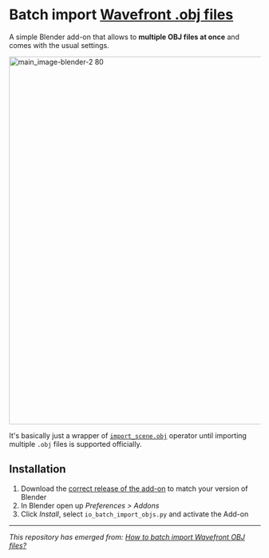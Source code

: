 # Batch import [Wavefront .obj files](https://en.wikipedia.org/wiki/Wavefront_.obj_file) 

A simple Blender add-on that allows to **multiple OBJ files at once** and comes with the usual settings.

<img width="736" alt="main_image-blender-2 80" src="https://user-images.githubusercontent.com/512368/180400139-ff452296-9b78-425a-a4ed-c62a688f4979.png">

It's basically just a wrapper of [`import_scene.obj`](https://docs.blender.org/api/blender_python_api_2_74_5/bpy.ops.import_scene.html?highlight=import_scene.obj#bpy.ops.import_scene.obj) operator until importing multiple `.obj` files is supported officially.

## Installation

1. Download the [correct release of the add-on](../../tree/main) to match your version of Blender
1. In Blender open up *Preferences > Addons*
1. Click *Install*, select `io_batch_import_objs.py` and activate the Add-on

----

*This repository has emerged from: [How to batch import Wavefront OBJ files?](https://blender.stackexchange.com/q/5064)*
